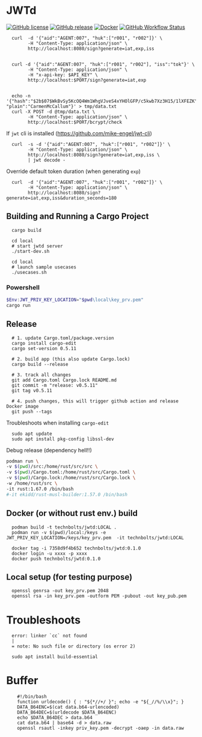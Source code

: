 # JWTd

[![GitHub license](https://img.shields.io/github/license/Arnauld/jwtd.svg)](https://github.com/Arnauld/jwtd/blob/master/LICENSE)
[![GitHub release](https://img.shields.io/github/release/Arnauld/jwtd.svg)](https://GitHub.com/Arnauld/jwtd/releases/)
[![Docker](https://badgen.net/badge/icon/docker?icon=docker&label)](https://hub.docker.com/r/technbolts/jwtd/tags)
[![GitHub Workflow Status](https://img.shields.io/github/workflow/status/Arnauld/jwtd/Rust)](https://github.com/Arnauld/jwtd/actions/workflows/rust.yml)

      curl  -d '{"aid":"AGENT:007", "huk":["r001", "r002"]}' \
            -H "Content-Type: application/json" \
            http://localhost:8080/sign?generate=iat,exp,iss


      curl -d '{"aid":"AGENT:007", "huk":["r001", "r002"], "iss":"tok"}' \
            -H "Content-Type: application/json" \
            -H "x-api-key: $API_KEY" \
            http://localhost:$PORT/sign?generate=iat,exp


      echo -n '{"hash":"$2b$07$WkBvSy5KcOQ4Wm1WhgVJveS4xYHOlGFP/c5kwb7Xz3H15/1lXFEZK", "plain":"CarmenMcCallum"}' > tmp/data.txt
      curl -X POST -d @tmp/data.txt \
            -H "Content-Type: application/json" \
            http://localhost:$PORT/bcrypt/check



If `jwt` cli is installed (https://github.com/mike-engel/jwt-cli)

      curl  -s -d '{"aid":"AGENT:007", "huk":["r001", "r002"]}' \
            -H "Content-Type: application/json" \
            http://localhost:8080/sign?generate=iat,exp,iss \
            | jwt decode -

Override default token duration (when generating `exp`)

      curl  -d '{"aid":"AGENT:007", "huk":["r001", "r002"]}' \
            -H "Content-Type: application/json" \
            http://localhost:8080/sign?generate=iat,exp,iss&duration_seconds=180

## Building and Running a Cargo Project

      cargo build

      cd local
      # start jwtd server
      ./start-dev.sh

      cd local
      # launch sample usecases
      ./usecases.sh

### Powershell

````powershell
$Env:JWT_PRIV_KEY_LOCATION="$pwd\local\key_prv.pem"
cargo run
````

## Release

      # 1. update Cargo.toml/package.version
      cargo install cargo-edit
      cargo set-version 0.5.11

      # 2. build app (this also update Cargo.lock)
      cargo build --release

      # 3. track all changes
      git add Cargo.toml Cargo.lock README.md
      git commit -m "release: v0.5.11"
      git tag v0.5.11
      
      # 4. push changes, this will trigger github action and release Docker image
      git push --tags


Troubleshoots when installing `cargo-edit`

      sudo apt update
      sudo apt install pkg-config libssl-dev


Debug release (dependency hell!!)

````bash
podman run \
-v $(pwd)/src:/home/rust/src/src \
-v $(pwd)/Cargo.toml:/home/rust/src/Cargo.toml \
-v $(pwd)/Cargo.lock:/home/rust/src/Cargo.lock \
-w /home/rust/src \
-it rust:1.67.0 /bin/bash
#-it ekidd/rust-musl-builder:1.57.0 /bin/bash
````


## Docker (or without rust env.) build

      podman build -t technbolts/jwtd:LOCAL .
      podman run -v $(pwd)/local:/keys -e JWT_PRIV_KEY_LOCATION=/keys/key_prv.pem  -it technbolts/jwtd:LOCAL

      docker tag -i 7358d9f4b652 technbolts/jwtd:0.1.0
      docker login -u xxxx -p xxxx
      docker push technbolts/jwtd:0.1.0

## Local setup (for testing purpose)

      openssl genrsa -out key_prv.pem 2048
      openssl rsa -in key_prv.pem -outform PEM -pubout -out key_pub.pem


# Troubleshoots

      error: linker `cc` not found
      |
      = note: No such file or directory (os error 2)

      sudo apt install build-essential

# Buffer

        #!/bin/bash
        function urldecode() { : "${*//+/ }"; echo -e "${_//%/\\x}"; }
        DATA_B64ENC=$(cat data.b64-urlencoded)
        DATA_B64DEC=$(urldecode $DATA_B64ENC)
        echo $DATA_B64DEC > data.b64
        cat data.b64 | base64 -d > data.raw
        openssl rsautl -inkey priv_key.pem -decrypt -oaep -in data.raw
